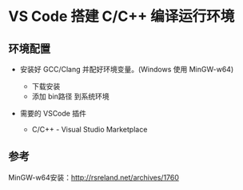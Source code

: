 # VS Code 搭建 C/C++ 编译运行环境

## 环境配置

- 安装好 GCC/Clang 并配好环境变量。(Windows 使用 MinGW-w64)
    - 下载安装
    - 添加 bin路径 到系统环境

- 需要的 VSCode 插件
    - C/C++ - Visual Studio Marketplace

## 参考

MinGW-w64安装：http://rsreland.net/archives/1760